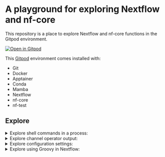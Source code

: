 # A playground for exploring Nextflow and nf-core

This repository is a place to explore Nextflow and nf-core functions in the Gitpod environment.

[![Open in Gitpod](https://gitpod.io/button/open-in-gitpod.svg)](https://gitpod.io/#https://github.com/mahesh-panchal/Nextflow_sandbox)

This [Gitpod](https://www.gitpod.io/) environment comes installed with:
- Git
- Docker
- Apptainer
- Conda
- Mamba
- Nextflow
- nf-core
- nf-test

## Explore

<details>
<summary>Explore shell commands in a process:</summary>

  ```nextflow
  workflow {
      TASK( Channel.of( 1..3 ) )
          .view()
  }

  process TASK {
      input:
      val num

      script:
      """
      echo "Num: $num"
      """

      output:
      stdout
  }
  ```
</details>
<details>
<summary>Explore channel operator output:</summary>

  ```nextflow
  workflow {
      Channel.of( 'A' )
          // Convert channel entry to Map
          .map { it -> [ letter: it ] }
          .view()
      // TASK()
  }

  // process TASK {
      // input:

      // script:
      // """
      // """

      // output:
  // }
  ```
</details>
<details>
<summary>Explore configuration settings:</summary>

  ```nextflow
  workflow {
      TASK()
  }

  process TASK {
      input:

      script:
      """
      touch versions.{txt,yml}
      """

      output:
      path "versions.txt"
      path "versions.yml"
  }
  ```

  ```nextflow
  // Try excluding versions.yml from output - Failed
  process.publishDir = [ path: "results", pattern: "{!versions.yml}" ] 
  ```
</details>
<details>
<summary>Explore using Groovy in Nextflow:</summary>

  ```nextflow
  // Can I use subMap on a key not present - yes
  println ( [ id: 'test' ].subMap( ['id','sample'] ) )

  // workflow {
      // TASK()
  // }

  // process TASK {
      // input:

      // script:
      // """
      // """

      // output:
  // }
  ```
</details>